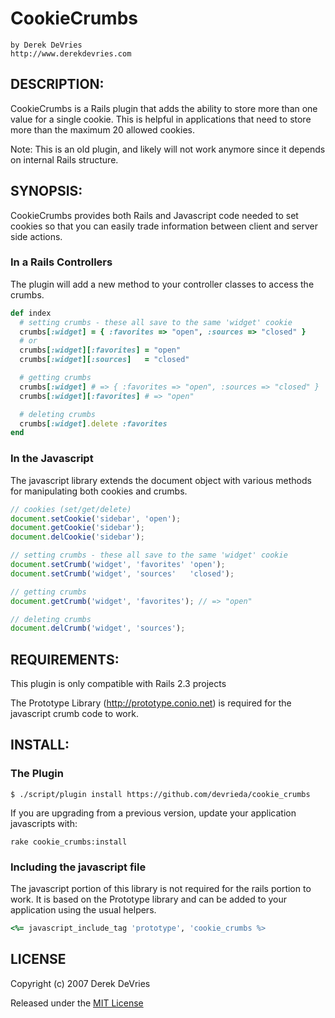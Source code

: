 # CookieCrumbs
    by Derek DeVries
    http://www.derekdevries.com

## DESCRIPTION:

CookieCrumbs is a Rails plugin that adds the ability to store more than 
one value for a single cookie. This is helpful in applications that 
need to store more than the maximum 20 allowed cookies.

Note: This is an old plugin, and likely will not work anymore since it depends
on internal Rails structure.


## SYNOPSIS:

CookieCrumbs provides both Rails and Javascript code needed to set cookies so
that you can easily trade information between client and server side actions. 

### In a Rails Controllers

The plugin will add a new method to your controller classes to access the 
crumbs. 

```ruby
def index
  # setting crumbs - these all save to the same 'widget' cookie
  crumbs[:widget] = { :favorites => "open", :sources => "closed" }
  # or
  crumbs[:widget][:favorites] = "open"
  crumbs[:widget][:sources]   = "closed"

  # getting crumbs
  crumbs[:widget] # => { :favorites => "open", :sources => "closed" }
  crumbs[:widget][:favorites] # => "open"

  # deleting crumbs
  crumbs[:widget].delete :favorites
end
```

### In the Javascript

The javascript library extends the document object with various methods for
manipulating both cookies and crumbs. 

```javascript
// cookies (set/get/delete)
document.setCookie('sidebar', 'open');
document.getCookie('sidebar');
document.delCookie('sidebar');

// setting crumbs - these all save to the same 'widget' cookie
document.setCrumb('widget', 'favorites' 'open');
document.setCrumb('widget', 'sources'   'closed');

// getting crumbs
document.getCrumb('widget', 'favorites'); // => "open"

// deleting crumbs
document.delCrumb('widget', 'sources');
```

## REQUIREMENTS:

This plugin is only compatible with Rails 2.3 projects

The Prototype Library (http://prototype.conio.net) is required for the 
javascript crumb code to work. 


## INSTALL:

### The Plugin

```
$ ./script/plugin install https://github.com/devrieda/cookie_crumbs
```

If you are upgrading from a previous version, update your application
javascripts with:

```
rake cookie_crumbs:install
```

### Including the javascript file

The javascript portion of this library is not required for the rails portion
to work. It is based on the Prototype library and can be added to your
application using the usual helpers. 

```ruby
<%= javascript_include_tag 'prototype', 'cookie_crumbs %>
```

## LICENSE

Copyright (c) 2007 Derek DeVries

Released under the [MIT License](http://www.opensource.org/licenses/MIT)
